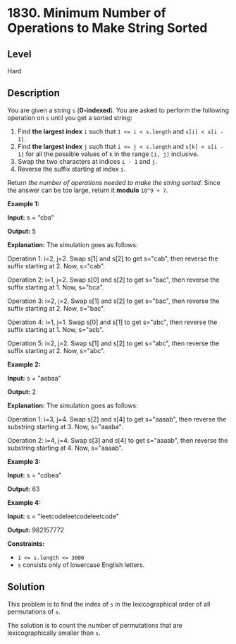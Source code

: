 # 1830. Minimum Number of Operations to Make String Sorted
## Level
Hard

## Description
You are given a string `s` (**0-indexed**). You are asked to perform the following operation on `s` until you get a sorted string:

1. Find **the largest index** `i` such that `1 <= i < s.length` and `s[i] < s[i - 1]`.
2. Find **the largest index** `j` such that `i <= j < s.length` and `s[k] < s[i - 1]` for all the possible values of `k` in the range `[i, j]` inclusive.
3. Swap the two characters at indices `i - 1` and `j`.
4. Reverse the suffix starting at index `i`.

Return *the number of operations needed to make the string sorted*. Since the answer can be too large, return it **modulo** `10^9 + 7`.

**Example 1:**

**Input:** s = "cba"

**Output:** 5

**Explanation:** The simulation goes as follows:

Operation 1: i=2, j=2. Swap s[1] and s[2] to get s="cab", then reverse the suffix starting at 2. Now, s="cab".

Operation 2: i=1, j=2. Swap s[0] and s[2] to get s="bac", then reverse the suffix starting at 1. Now, s="bca".

Operation 3: i=2, j=2. Swap s[1] and s[2] to get s="bac", then reverse the suffix starting at 2. Now, s="bac".

Operation 4: i=1, j=1. Swap s[0] and s[1] to get s="abc", then reverse the suffix starting at 1. Now, s="acb".

Operation 5: i=2, j=2. Swap s[1] and s[2] to get s="abc", then reverse the suffix starting at 2. Now, s="abc".

**Example 2:**

**Input:** s = "aabaa"

**Output:** 2

**Explanation:** The simulation goes as follows:

Operation 1: i=3, j=4. Swap s[2] and s[4] to get s="aaaab", then reverse the substring starting at 3. Now, s="aaaba".

Operation 2: i=4, j=4. Swap s[3] and s[4] to get s="aaaab", then reverse the substring starting at 4. Now, s="aaaab".

**Example 3:**

**Input:** s = "cdbea"

**Output:** 63

**Example 4:**

**Input:** s = "leetcodeleetcodeleetcode"

**Output:** 982157772

**Constraints:**

* `1 <= s.length <= 3000`
* `s` consists only of lowercase English letters.

## Solution
This problem is to find the index of `s` in the lexicographical order of all permutations of `s`.

The solution is to count the number of permutations that are lexicographically smaller than `s`.
